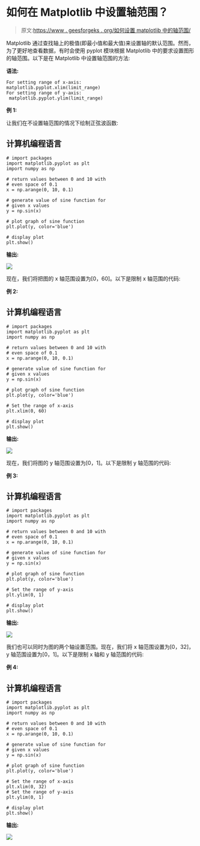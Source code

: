 # 如何在 Matplotlib 中设置轴范围？

> 原文:[https://www . geesforgeks . org/如何设置 matplotlib 中的轴范围/](https://www.geeksforgeeks.org/how-to-set-axis-ranges-in-matplotlib/)

Matplotlib 通过查找轴上的极值(即最小值和最大值)来设置轴的默认范围。然而，为了更好地查看数据，有时会使用 pyplot 模块根据 Matplotlib 中的要求设置图形的轴范围。以下是在 Matplotlib 中设置轴范围的方法:

**语法:**

```
For setting range of x-axis:
matplotlib.pyplot.xlim(limit_range)
For setting range of y-axis: 
 matplotlib.pyplot.ylim(limit_range)
```

**例 1:**

让我们在不设置轴范围的情况下绘制正弦波函数:

## 计算机编程语言

```
# import packages
import matplotlib.pyplot as plt
import numpy as np

# return values between 0 and 10 with 
# even space of 0.1
x = np.arange(0, 10, 0.1)

# generate value of sine function for 
# given x values
y = np.sin(x)

# plot graph of sine function
plt.plot(y, color='blue')

# display plot
plt.show()
```

**输出:**

![](img/100d59af3a6d61f3009467b044ab66fe.png)

现在，我们将把图的 x 轴范围设置为[0，60]。以下是限制 x 轴范围的代码:

**例 2:**

## 计算机编程语言

```
# import packages
import matplotlib.pyplot as plt
import numpy as np

# return values between 0 and 10 with 
# even space of 0.1
x = np.arange(0, 10, 0.1)

# generate value of sine function for 
# given x values
y = np.sin(x)

# plot graph of sine function
plt.plot(y, color='blue')

# Set the range of x-axis
plt.xlim(0, 60)

# display plot
plt.show()
```

**输出:**

![](img/d5867e82187d204ac80e1a65a007dc4e.png)

现在，我们将图的 y 轴范围设置为[0，1]。以下是限制 y 轴范围的代码:

**例 3:**

## 计算机编程语言

```
# import packages
import matplotlib.pyplot as plt
import numpy as np

# return values between 0 and 10 with 
# even space of 0.1
x = np.arange(0, 10, 0.1)

# generate value of sine function for 
# given x values
y = np.sin(x)

# plot graph of sine function
plt.plot(y, color='blue')

# Set the range of y-axis
plt.ylim(0, 1)

# display plot
plt.show()
```

**输出:**

![](img/ec807f55f84651b94547b6329e130f52.png)

我们也可以同时为图的两个轴设置范围。现在，我们将 x 轴范围设置为[0，32]，y 轴范围设置为[0，1]。以下是限制 x 轴和 y 轴范围的代码:

**例 4:**

## 计算机编程语言

```
# import packages
import matplotlib.pyplot as plt
import numpy as np

# return values between 0 and 10 with 
# even space of 0.1
x = np.arange(0, 10, 0.1)

# generate value of sine function for
# given x values
y = np.sin(x)

# plot graph of sine function
plt.plot(y, color='blue')

# Set the range of x-axis
plt.xlim(0, 32)
# Set the range of y-axis
plt.ylim(0, 1)

# display plot
plt.show()
```

**输出:**

![](img/e9522a00830aec290b5737e839a023d7.png)